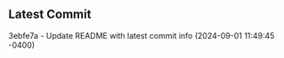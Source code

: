 
## Latest Commit
3ebfe7a - Update README with latest commit info (2024-09-01 11:49:45 -0400) <Yunxi-Zhou>

